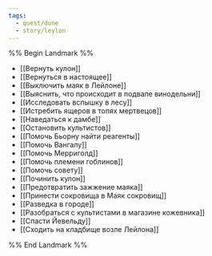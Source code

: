```yaml
---
tags:
  - quest/done
  - story/leylon
---
```


%% Begin Landmark %%
- [[Вернуть кулон]]
- [[Вернуться в настоящее]]
- [[Выключить маяк в Лейлоне]]
- [[Выяснить, что происходит в подвале винодельни]]
- [[Исследовать вспышку в лесу]]
- [[Истребить ящеров в топях мертвецов]]
- [[Наведаться к дамбе]]
- [[Остановить культистов]]
- [[Помочь Бьорну найти реагенты]]
- [[Помочь Вангалу]]
- [[Помочь Мерриголд]]
- [[Помочь племени гоблинов]]
- [[Помочь совету]]
- [[Починить кулон]]
- [[Предотвратить зажжение маяка]]
- [[Принести сокровища в Маяк сокровищ]]
- [[Разведка в городе]]
- [[Разобраться с культистами в магазине кожевника]]
- [[Спасти Йевельду]]
- [[Сходить на кладбище возле Лейлона]]

%% End Landmark %%
